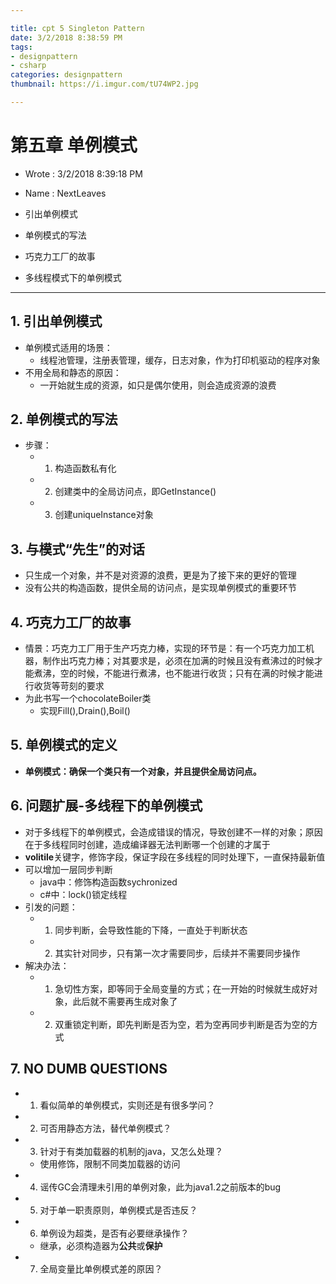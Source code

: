 ```yaml
---

title: cpt 5 Singleton Pattern
date: 3/2/2018 8:38:59 PM 
tags:
- designpattern
- csharp
categories: designpattern
thumbnail: https://i.imgur.com/tU74WP2.jpg

---
```


# 第五章 单例模式 #

* Wrote : 3/2/2018 8:39:18 PM 
* Name  : NextLeaves

* 引出单例模式
* 单例模式的写法
* 巧克力工厂的故事
* 多线程模式下的单例模式

---

## 1. 引出单例模式 ##

* 单例模式适用的场景：
	* 线程池管理，注册表管理，缓存，日志对象，作为打印机驱动的程序对象
* 不用全局和静态的原因：
	* 一开始就生成的资源，如只是偶尔使用，则会造成资源的浪费

## 2. 单例模式的写法 ##

* 步骤：
	* 1. 构造函数私有化
	* 2. 创建类中的全局访问点，即GetInstance()
	* 3. 创建uniqueInstance对象

## 3. 与模式“先生”的对话 ##

* 只生成一个对象，并不是对资源的浪费，更是为了接下来的更好的管理
* 没有公共的构造函数，提供全局的访问点，是实现单例模式的重要环节

## 4. 巧克力工厂的故事 ##

* 情景：巧克力工厂用于生产巧克力棒，实现的环节是：有一个巧克力加工机器，制作出巧克力棒；对其要求是，必须在加满的时候且没有煮沸过的时候才能煮沸，空的时候，不能进行煮沸，也不能进行收货；只有在满的时候才能进行收货等苛刻的要求
* 为此书写一个chocolateBoiler类
	* 实现Fill(),Drain(),Boil()

## 5. 单例模式的定义 ##

* **单例模式：确保一个类只有一个对象，并且提供全局访问点。**

## 6. 问题扩展-多线程下的单例模式 ##

* 对于多线程下的单例模式，会造成错误的情况，导致创建不一样的对象；原因在于多线程同时创建，造成编译器无法判断哪一个创建的才属于
* **volitile**关键字，修饰字段，保证字段在多线程的同时处理下，一直保持最新值
* 可以增加一层同步判断
	* java中：修饰构造函数sychronized
	* c#中：lock()锁定线程
* 引发的问题：
	* 1. 同步判断，会导致性能的下降，一直处于判断状态
	* 2. 其实针对同步，只有第一次才需要同步，后续并不需要同步操作
* 解决办法：
	* 1. 急切性方案，即等同于全局变量的方式；在一开始的时候就生成好对象，此后就不需要再生成对象了
	* 2. 双重锁定判断，即先判断是否为空，若为空再同步判断是否为空的方式

## 7. NO DUMB QUESTIONS ##

* 1. 看似简单的单例模式，实则还是有很多学问？
* 2. 可否用静态方法，替代单例模式？
* 3. 针对于有类加载器的机制的java，又怎么处理？
	* 使用修饰，限制不同类加载器的访问
* 4. 谣传GC会清理未引用的单例对象，此为java1.2之前版本的bug
* 5. 对于单一职责原则，单例模式是否违反？
* 6. 单例设为超类，是否有必要继承操作？
	* 继承，必须构造器为**公共**或**保护**
* 7. 全局变量比单例模式差的原因？

